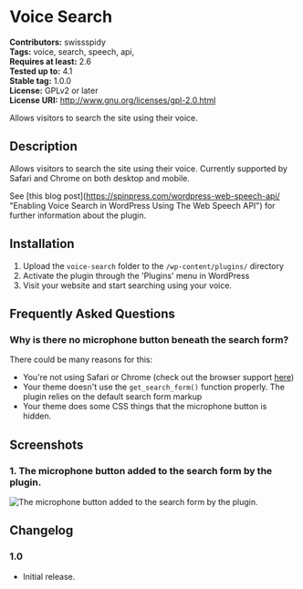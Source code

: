# Voice Search #
**Contributors:** swissspidy  
**Tags:** voice, search, speech, api,  
**Requires at least:** 2.6  
**Tested up to:** 4.1  
**Stable tag:** 1.0.0  
**License:** GPLv2 or later  
**License URI:** http://www.gnu.org/licenses/gpl-2.0.html  

Allows visitors to search the site using their voice.

## Description ##

Allows visitors to search the site using their voice. Currently supported by Safari and Chrome on both desktop and mobile.

See [this blog post](https://spinpress.com/wordpress-web-speech-api/ ‎ "Enabling Voice Search in WordPress Using The Web Speech API") for further information about the plugin.

## Installation ##

1. Upload the `voice-search` folder to the `/wp-content/plugins/` directory
1. Activate the plugin through the 'Plugins' menu in WordPress
1. Visit your website and start searching using your voice.

## Frequently Asked Questions ##

### Why is there no microphone button beneath the search form? ###

There could be many reasons for this:

* You're not using Safari or Chrome (check out the browser support [here](http://caniuse.com/#feat=web-speech))
* Your theme doesn't use the `get_search_form()` function properly. The plugin relies on the default search form markup
* Your theme does some CSS things that the microphone button is hidden.

## Screenshots ##

### 1. The microphone button added to the search form by the plugin. ###
![The microphone button added to the search form by the plugin.](http://s.wordpress.org/extend/plugins/voice-search/screenshot-1.png)


## Changelog ##

### 1.0 ###
* Initial release.
